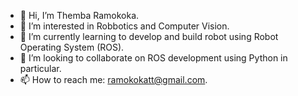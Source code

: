 - 👋 Hi, I’m Themba Ramokoka.
- 👀 I’m interested in Robbotics and Computer Vision.
- 🌱 I’m currently learning to develop and build robot using Robot Operating System (ROS).
- 💞️ I’m looking to collaborate on ROS development using Python in particular.
- 📫 How to reach me: ramokokatt@gmail.com.

<!---
ThembaR/ThembaR is a ✨ special ✨ repository because its `README.md` (this file) appears on your GitHub profile.
You can click the Preview link to take a look at your changes.
--->
